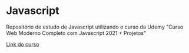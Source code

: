 # Javascript

Repositório de estudo de Javascript utilizando o curso da Udemy "Curso Web Moderno Completo com Javascript 2021 + Projetos"

[Link do curso](https://www.udemy.com/course/curso-web/)